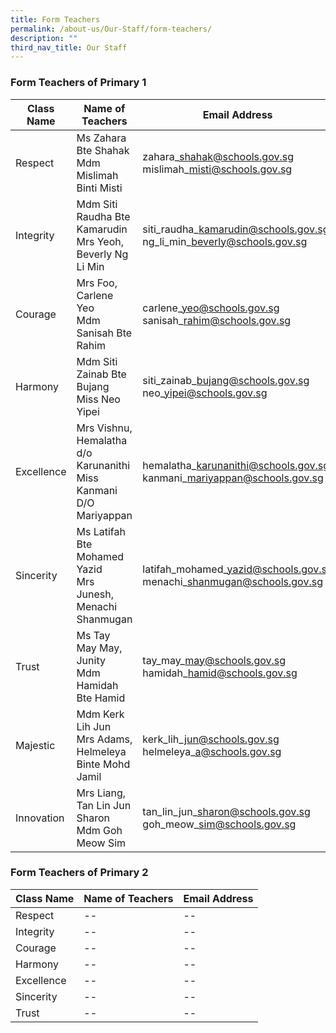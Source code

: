 ```yaml
---
title: Form Teachers
permalink: /about-us/Our-Staff/form-teachers/
description: ""
third_nav_title: Our Staff
---
```

### **Form Teachers of Primary 1**

| Class Name | Name of Teachers | Email Address
| -------- | -------- | -------- |
| Respect     | Ms Zahara Bte Shahak<br>Mdm Mislimah Binti Misti     | zahara\_shahak@schools.gov.sg<br>mislimah\_misti@schools.gov.sg|
|Integrity| Mdm Siti Raudha Bte Kamarudin<br>Mrs Yeoh, Beverly Ng Li Min|siti\_raudha\_kamarudin@schools.gov.sg<br>ng\_li\_min\_beverly@schools.gov.sg|
|Courage|Mrs Foo, Carlene Yeo<br>Mdm Sanisah Bte Rahim|carlene\_yeo@schools.gov.sg<br>sanisah\_rahim@schools.gov.sg|
|Harmony|Mdm Siti Zainab Bte Bujang<br>Miss Neo Yipei|siti\_zainab\_bujang@schools.gov.sg<br>neo\_yipei@schools.gov.sg|
|Excellence|Mrs Vishnu, Hemalatha d/o Karunanithi<br>Miss Kanmani D/O Mariyappan|hemalatha\_karunanithi@schools.gov.sg<br>kanmani\_mariyappan@schools.gov.sg|
Sincerity|Ms Latifah Bte Mohamed Yazid<br>Mrs Junesh, Menachi Shanmugan|latifah\_mohamed\_yazid@schools.gov.sg<br>menachi\_shanmugan@schools.gov.sg|
|Trust|Ms Tay May May, Junity<br>Mdm Hamidah Bte Hamid|tay\_may\_may@schools.gov.sg<br>hamidah\_hamid@schools.gov.sg|
|Majestic|Mdm Kerk Lih Jun<br>Mrs Adams, Helmeleya Binte Mohd Jamil|kerk\_lih\_jun@schools.gov.sg<br>helmeleya\_a@schools.gov.sg|
|Innovation|Mrs Liang, Tan Lin Jun Sharon<br>Mdm Goh Meow Sim|tan\_lin\_jun\_sharon@schools.gov.sg<br>goh\_meow\_sim@schools.gov.sg|

### **Form Teachers of Primary 2**
| Class Name | Name of Teachers | Email Address
| -------- | -------- | -------- |
|Respect| --  | -- |
|Integrity| --  | -- |
|Courage| --  | -- |
|Harmony| --  | -- |
|Excellence| --  | -- |
|Sincerity| --  | -- |
|Trust| --  | -- |
